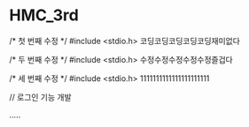 # HMC_3rd

/* 첫 번째 수정 */
#include <stdio.h>
코딩코딩코딩코딩코딩재미없다

/* 두 번째 수정 */
#include <stdio.h>
수정수정수정수정수정즐겁다

/* 세 번째 수정 */
#include <stdio.h>
1111111111111111111111

// 로그인 기능 개발

.....